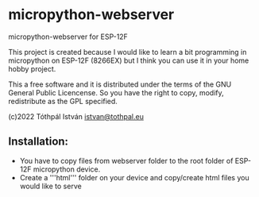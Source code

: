 # micropython-webserver
micropython-webserver for ESP-12F

This project is created because I would like to learn a bit programming in micropython on ESP-12F (8266EX) but I think you can use it in your home hobby project.

This a free software and it is distributed under the terms of the GNU General Public Licencense. So you have the right to copy, modify, redistribute as the GPL specified.

(c)2022 Tóthpál István <istvan@tothpal.eu>

Installation:
-------------

- You have to copy files from webserver folder to the root folder of ESP-12F micropython device.
- Create a '''html''' folder on your device and copy/create html files you would like to serve
